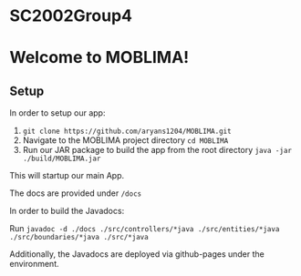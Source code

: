 # SC2002Group4


# Welcome to MOBLIMA!

## Setup

In order to setup our app:

1. `git clone https://github.com/aryans1204/MOBLIMA.git`
2. Navigate to the MOBLIMA project directory `cd MOBLIMA`
3. Run our JAR package to build the app from the root directory `java -jar ./build/MOBLIMA.jar`

This will startup our main App.


The docs are provided under `/docs`

In order to build the Javadocs:

Run `javadoc -d ./docs ./src/controllers/*java ./src/entities/*java ./src/boundaries/*java ./src/*java`

Additionally, the Javadocs are deployed via github-pages under the environment.


